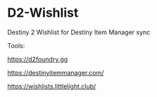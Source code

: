 # D2-Wishlist
Destiny 2 Wishlist for Destiny Item Manager sync


Tools:

https://d2foundry.gg

https://destinyitemmanager.com/

https://wishlists.littlelight.club/
